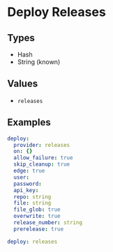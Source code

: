 # Deploy Releases



## Types

* Hash
* String (known)

## Values

* `releases`


## Examples

```yaml
deploy:
  provider: releases
  on: {}
  allow_failure: true
  skip_cleanup: true
  edge: true
  user: 
  password: 
  api_key: 
  repo: string
  file: string
  file_glob: true
  overwrite: true
  release_number: string
  prerelease: true
```

```yaml
deploy: releases

```
